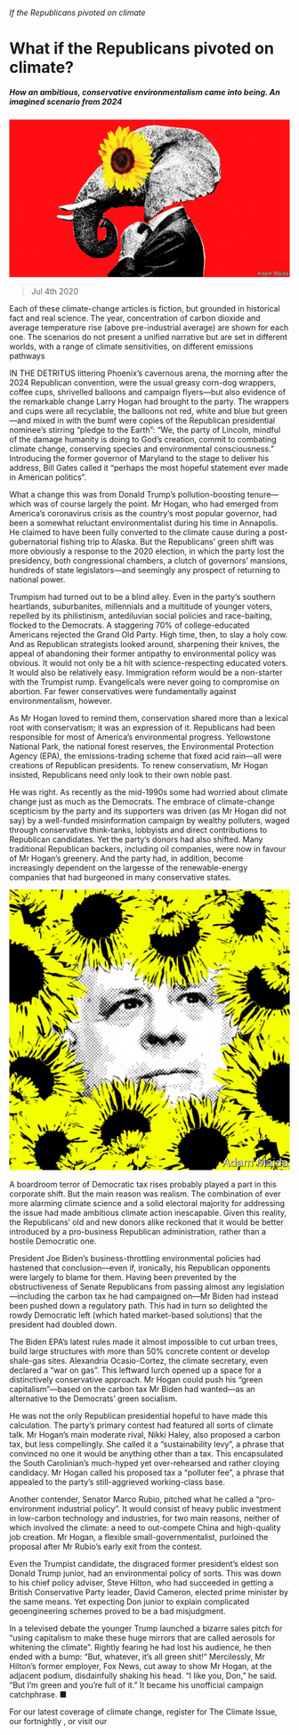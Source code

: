 ###### If the Republicans pivoted on climate

# What if the Republicans pivoted on climate? 

##### How an ambitious, conservative environmentalism came into being. An imagined scenario from 2024 

![image](images/20200704_WID001_1.jpg) 

> Jul 4th 2020 

 Each of these climate-change articles is fiction, but grounded in historical fact and real science. The year, concentration of carbon dioxide and average temperature rise (above pre-industrial average) are shown for each one. The scenarios do not present a unified narrative but are set in different worlds, with a range of climate sensitivities, on different emissions pathways

IN THE DETRITUS littering Phoenix’s cavernous arena, the morning after the 2024 Republican convention, were the usual greasy corn-dog wrappers, coffee cups, shrivelled balloons and campaign flyers—but also evidence of the remarkable change Larry Hogan had brought to the party. The wrappers and cups were all recyclable, the balloons not red, white and blue but green—and mixed in with the bumf were copies of the Republican presidential nominee’s stirring “pledge to the Earth”: “We, the party of Lincoln, mindful of the damage humanity is doing to God’s creation, commit to combating climate change, conserving species and environmental consciousness.” Introducing the former governor of Maryland to the stage to deliver his address, Bill Gates called it “perhaps the most hopeful statement ever made in American politics”.

What a change this was from Donald Trump’s pollution-boosting tenure—which was of course largely the point. Mr Hogan, who had emerged from America’s coronavirus crisis as the country’s most popular governor, had been a somewhat reluctant environmentalist during his time in Annapolis. He claimed to have been fully converted to the climate cause during a post-gubernatorial fishing trip to Alaska. But the Republicans’ green shift was more obviously a response to the 2020 election, in which the party lost the presidency, both congressional chambers, a clutch of governors’ mansions, hundreds of state legislators—and seemingly any prospect of returning to national power.


Trumpism had turned out to be a blind alley. Even in the party’s southern heartlands, suburbanites, millennials and a multitude of younger voters, repelled by its philistinism, antediluvian social policies and race-baiting, flocked to the Democrats. A staggering 70% of college-educated Americans rejected the Grand Old Party. High time, then, to slay a holy cow. And as Republican strategists looked around, sharpening their knives, the appeal of abandoning their former antipathy to environmental policy was obvious. It would not only be a hit with science-respecting educated voters. It would also be relatively easy. Immigration reform would be a non-starter with the Trumpist rump. Evangelicals were never going to compromise on abortion. Far fewer conservatives were fundamentally against environmentalism, however.

As Mr Hogan loved to remind them, conservation shared more than a lexical root with conservatism; it was an expression of it. Republicans had been responsible for most of America’s environmental progress. Yellowstone National Park, the national forest reserves, the Environmental Protection Agency (EPA), the emissions-trading scheme that fixed acid rain—all were creations of Republican presidents. To renew conservatism, Mr Hogan insisted, Republicans need only look to their own noble past.

He was right. As recently as the mid-1990s some had worried about climate change just as much as the Democrats. The embrace of climate-change scepticism by the party and its supporters was driven (as Mr Hogan did not say) by a well-funded misinformation campaign by wealthy polluters, waged through conservative think-tanks, lobbyists and direct contributions to Republican candidates. Yet the party’s donors had also shifted. Many traditional Republican backers, including oil companies, were now in favour of Mr Hogan’s greenery. And the party had, in addition, become increasingly dependent on the largesse of the renewable-energy companies that had burgeoned in many conservative states.

![image](images/20200704_WID002_1.jpg) 


A boardroom terror of Democratic tax rises probably played a part in this corporate shift. But the main reason was realism. The combination of ever more alarming climate science and a solid electoral majority for addressing the issue had made ambitious climate action inescapable. Given this reality, the Republicans’ old and new donors alike reckoned that it would be better introduced by a pro-business Republican administration, rather than a hostile Democratic one.

President Joe Biden’s business-throttling environmental policies had hastened that conclusion—even if, ironically, his Republican opponents were largely to blame for them. Having been prevented by the obstructiveness of Senate Republicans from passing almost any legislation—including the carbon tax he had campaigned on—Mr Biden had instead been pushed down a regulatory path. This had in turn so delighted the rowdy Democratic left (which hated market-based solutions) that the president had doubled down.

The Biden EPA’s latest rules made it almost impossible to cut urban trees, build large structures with more than 50% concrete content or develop shale-gas sites. Alexandria Ocasio-Cortez, the climate secretary, even declared a “war on gas”. This leftward lurch opened up a space for a distinctively conservative approach. Mr Hogan could push his “green capitalism”—based on the carbon tax Mr Biden had wanted—as an alternative to the Democrats’ green socialism.

He was not the only Republican presidential hopeful to have made this calculation. The party’s primary contest had featured all sorts of climate talk. Mr Hogan’s main moderate rival, Nikki Haley, also proposed a carbon tax, but less compellingly. She called it a “sustainability levy”, a phrase that convinced no one it would be anything other than a tax. This encapsulated the South Carolinian’s much-hyped yet over-rehearsed and rather cloying candidacy. Mr Hogan called his proposed tax a “polluter fee”, a phrase that appealed to the party’s still-aggrieved working-class base.

Another contender, Senator Marco Rubio, pitched what he called a “pro-environment industrial policy”. It would consist of heavy public investment in low-carbon technology and industries, for two main reasons, neither of which involved the climate: a need to out-compete China and high-quality job creation. Mr Hogan, a flexible small-governmentalist, purloined the proposal after Mr Rubio’s early exit from the contest.

Even the Trumpist candidate, the disgraced former president’s eldest son Donald Trump junior, had an environmental policy of sorts. This was down to his chief policy adviser, Steve Hilton, who had succeeded in getting a British Conservative Party leader, David Cameron, elected prime minister by the same means. Yet expecting Don junior to explain complicated geoengineering schemes proved to be a bad misjudgment.

In a televised debate the younger Trump launched a bizarre sales pitch for “using capitalism to make these huge mirrors that are called aerosols for whitening the climate”. Rightly fearing he had lost his audience, he then ended with a bump: “But, whatever, it’s all green shit!” Mercilessly, Mr Hilton’s former employer, Fox News, cut away to show Mr Hogan, at the adjacent podium, disdainfully shaking his head. “I like you, Don,” he said. “But I’m green and you’re full of it.” It became his unofficial campaign catchphrase. ■

For our latest coverage of climate change, register for The Climate Issue, our fortnightly , or visit our 

